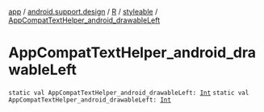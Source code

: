 [app](../../../index.md) / [android.support.design](../../index.md) / [R](../index.md) / [styleable](index.md) / [AppCompatTextHelper_android_drawableLeft](./-app-compat-text-helper_android_drawable-left.md)

# AppCompatTextHelper_android_drawableLeft

`static val AppCompatTextHelper_android_drawableLeft: `[`Int`](https://kotlinlang.org/api/latest/jvm/stdlib/kotlin/-int/index.html)
`static val AppCompatTextHelper_android_drawableLeft: `[`Int`](https://kotlinlang.org/api/latest/jvm/stdlib/kotlin/-int/index.html)